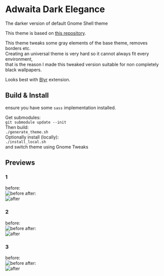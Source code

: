 # Adwaita Dark Elegance
The darker version of default Gnome Shell theme

This theme is based on [this repository](https://github.com/ryanlerch/gnome-shell-theme-base).

This theme tweaks some gray elements of the base theme, removes borders etc.  
Creating an universal theme is very hard so it cannot always fit every environment,  
that is the reason I made this tweaked version suitable for non completely black wallpapers.


Looks best with [Blyr](https://extensions.gnome.org/extension/1251/blyr/) extension.

## Build & Install
ensure you have some ```sass``` implementation installed.  

Get submodules:  
```git submodule update --init```  
Then build:  
```./generate_theme.sh```  
Optionally install (locally):  
```./install_local.sh```  
and switch theme using Gnome Tweaks


## Previews
### 1
before:  
![before](before_0.jpg)
after:  
![after](after_0.jpg)
### 2
before:  
![before](before_1.jpg)
after:  
![after](after_1.jpg)
### 3
before:  
![before](before_2.jpg)
after:  
![after](after_2.jpg)
